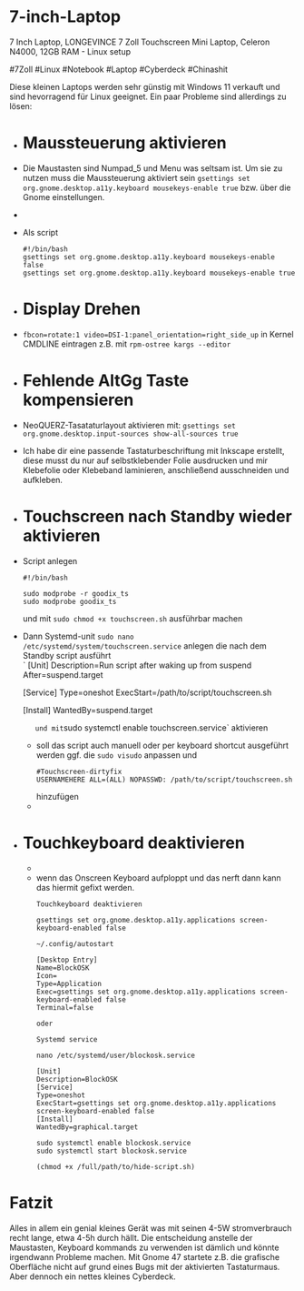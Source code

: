 # 7-inch-Laptop
7 Inch Laptop, LONGEVINCE 7 Zoll Touchscreen Mini Laptop, Celeron N4000, 12GB RAM - Linux setup

#7Zoll #Linux #Notebook #Laptop #Cyberdeck #Chinashit

Diese kleinen Laptops werden sehr günstig mit Windows 11 verkauft und sind hevorragend für Linux geeignet. 
Ein paar Probleme sind allerdings zu lösen: 


- # Maussteuerung aktivieren
- Die Maustasten sind Numpad_5 und Menu was seltsam ist. Um sie zu nutzen muss die Maussteuerung aktiviert sein `gsettings set org.gnome.desktop.a11y.keyboard mousekeys-enable true` bzw. über die Gnome einstellungen.
- 
- Als script
  ```
  #!/bin/bash
  gsettings set org.gnome.desktop.a11y.keyboard mousekeys-enable false
  gsettings set org.gnome.desktop.a11y.keyboard mousekeys-enable true
  ```
- # Display Drehen
- `fbcon=rotate:1 video=DSI-1:panel_orientation=right_side_up`
  in Kernel CMDLINE eintragen z.B. mit `rpm-ostree kargs --editor`  
- # Fehlende AltGg Taste kompensieren
- NeoQUERZ-Tasataturlayout aktivieren mit: `gsettings set org.gnome.desktop.input-sources show-all-sources true`
- Ich habe dir eine passende Tastaturbeschriftung mit Inkscape erstellt, diese musst du nur auf selbstklebender Folie ausdrucken und mir Klebefolie oder Klebeband laminieren, anschließend ausschneiden und aufkleben.
  
- # Touchscreen nach Standby wieder aktivieren
- Script anlegen
  ```
  #!/bin/bash
  
  sudo modprobe -r goodix_ts
  sudo modprobe goodix_ts
  
  ```
  und mit `sudo chmod +x touchscreen.sh` ausführbar  machen  
- Dann Systemd-unit `sudo nano /etc/systemd/system/touchscreen.service`
   anlegen die nach dem Standby script ausführt  
  `
  [Unit]
  Description=Run script after waking up from suspend
  After=suspend.target
  
  [Service]
  Type=oneshot
  ExecStart=/path/to/script/touchscreen.sh
  
  [Install]
  WantedBy=suspend.target
  
  
  
  
  `   
  und mit `sudo systemctl enable touchscreen.service` aktivieren  
	- soll das script auch manuell oder per keyboard shortcut ausgeführt werden ggf. die `sudo visudo` anpassen und 
	  ```
	  #Touchscreen-dirtyfix
	  USERNAMEHERE ALL=(ALL) NOPASSWD: /path/to/script/touchscreen.sh
	  
	  ```
	  hinzufügen  
	-
- # Touchkeyboard deaktivieren
	-
	- wenn das Onscreen Keyboard aufploppt und das nerft dann kann das hiermit gefixt werden. 
	  ```
	  Touchkeyboard deaktivieren
	  
	  gsettings set org.gnome.desktop.a11y.applications screen-keyboard-enabled false
	  
	  ~/.config/autostart
	  
	  [Desktop Entry]
	  Name=BlockOSK
	  Icon=
	  Type=Application
	  Exec=gsettings set org.gnome.desktop.a11y.applications screen-keyboard-enabled false
	  Terminal=false
	  
	  oder 
	  
	  Systemd service
	  
	  nano /etc/systemd/user/blockosk.service
	  
	  [Unit]
	  Description=BlockOSK
	  [Service]
	  Type=oneshot
	  ExecStart=gsettings set org.gnome.desktop.a11y.applications screen-keyboard-enabled false
	  [Install]
	  WantedBy=graphical.target
	  
	  sudo systemctl enable blockosk.service
	  sudo systemctl start blockosk.service
	  
	  (chmod +x /full/path/to/hide-script.sh)
	  
	  ```
# Fatzit
Alles in allem ein genial kleines Gerät was mit seinen 4-5W stromverbrauch recht lange, etwa 4-5h durch hällt. Die entscheidung anstelle der Maustasten, Keyboard kommands zu verwenden ist dämlich und könnte irgendwann Probleme machen. Mit Gnome 47 startete z.B. die grafische Oberfläche nicht auf grund eines Bugs mit der aktivierten Tastaturmaus. 
Aber dennoch ein nettes kleines Cyberdeck. 
